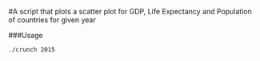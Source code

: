 #A script that plots a scatter plot for GDP, Life Expectancy and Population of countries for given year

###Usage

```bash
./crunch 2015
```
